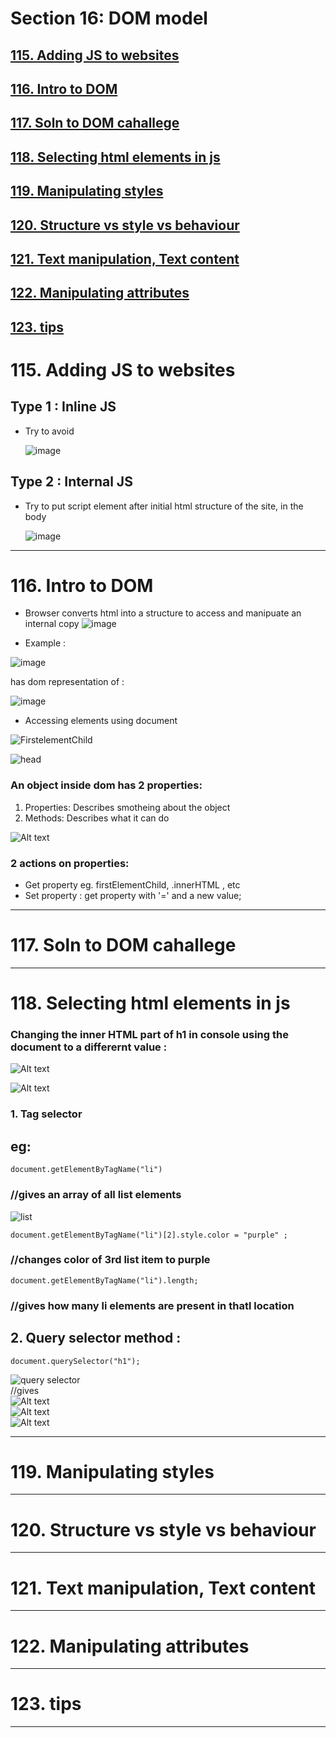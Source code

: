 # Section 16: DOM model
## [115. Adding JS to websites]()
## [116. Intro to DOM ]()
## [117. Soln to DOM cahallege](https://github.com/vinitkesh/webdev.notes/blob/main/Udemy%20%3A%20The%20complete%202023%20Web%20dev%20Bootcamp/S16_DOM.md#117-soln-to-dom-cahallege-1)
## [118. Selecting html elements in js](https://github.com/vinitkesh/webdev.notes/blob/main/Udemy%20%3A%20The%20complete%202023%20Web%20dev%20Bootcamp/S16_DOM.md#118-selecting-html-elements-in-js-1)
## [119. Manipulating styles](https://github.com/vinitkesh/webdev.notes/blob/main/Udemy%20%3A%20The%20complete%202023%20Web%20dev%20Bootcamp/S16_DOM.md#119-manipulating-styles-1)
## [120. Structure vs style vs behaviour](https://github.com/vinitkesh/webdev.notes/blob/main/Udemy%20%3A%20The%20complete%202023%20Web%20dev%20Bootcamp/S16_DOM.md#120-structure-vs-style-vs-behaviour-1)
## [121. Text manipulation, Text content ](https://github.com/vinitkesh/webdev.notes/blob/main/Udemy%20%3A%20The%20complete%202023%20Web%20dev%20Bootcamp/S16_DOM.md#121-text-manipulation-text-content)
## [122. Manipulating attributes](https://github.com/vinitkesh/webdev.notes/blob/main/Udemy%20%3A%20The%20complete%202023%20Web%20dev%20Bootcamp/S16_DOM.md#122-manipulating-attributes-1)
## [123. tips](https://github.com/vinitkesh/webdev.notes/blob/main/Udemy%20%3A%20The%20complete%202023%20Web%20dev%20Bootcamp/S16_DOM.md#123-tips-1)

# 115. Adding JS to websites

## Type 1 : Inline JS
- Try to avoid

    ![image](https://github.com/vinitkesh/webdev.notes/assets/139075087/b8e1137b-83a7-4097-b686-6aaa4e37d2da)
## Type 2 : Internal JS
- Try to put script element after initial html structure of the site, in the body

  
    ![image](https://github.com/vinitkesh/webdev.notes/assets/139075087/e8adfb6a-9bdb-45c3-93f6-b7da61988776)


---
# 116. Intro to DOM 

- Browser converts html into a structure to access and manipuate an internal copy
![image](https://github.com/vinitkesh/webdev.notes/assets/139075087/51537e20-1d80-4871-b84a-1363e522a94c)

- Example :

![image](https://github.com/vinitkesh/webdev.notes/assets/139075087/5af80686-69cc-424a-a70d-eca437762b7a)

has dom representation of :

![image](https://github.com/vinitkesh/webdev.notes/assets/139075087/34e81607-f316-4127-aa9e-2b36d8725c70)

- Accessing elements using document

![FirstelementChild](image-17.png)

![head](image-18.png)

### An object inside dom has 2 properties:

1. Properties: Describes smotheing about the object
2. Methods:  Describes what it can do

![Alt text](image-21.png)

### 2 actions on properties: 
- Get property eg. firstElementChild, .innerHTML , etc
- Set property :
    get property with '=' and a new value;










---
# 117. Soln to DOM cahallege

---
# 118. Selecting html elements in js
### Changing the inner HTML part of h1 in console using the document to a differernt value :
![Alt text](image-19.png)

![Alt text](image-20.png)

### 1. Tag selector
## eg:  
```
document.getElementByTagName("li") 
```
### //gives an **array** of all list elements  


![list](image-22.png)  
```
document.getElementByTagName("li")[2].style.color = "purple" ; 
```
### //changes color of 3rd list item to purple
```
document.getElementByTagName("li").length;
```
### //gives how many li elements are present in thatl location
    
## 2. Query selector method :
```
document.querySelector("h1");
```
![query selector](image-23.png)  
//gives  
![Alt text](image-24.png)  
![Alt text](image-25.png)  
![Alt text](image-26.png)


---
# 119. Manipulating styles

---
# 120. Structure vs style vs behaviour

---
# 121. Text manipulation, Text content 

---
# 122. Manipulating attributes

---
# 123. tips

---

